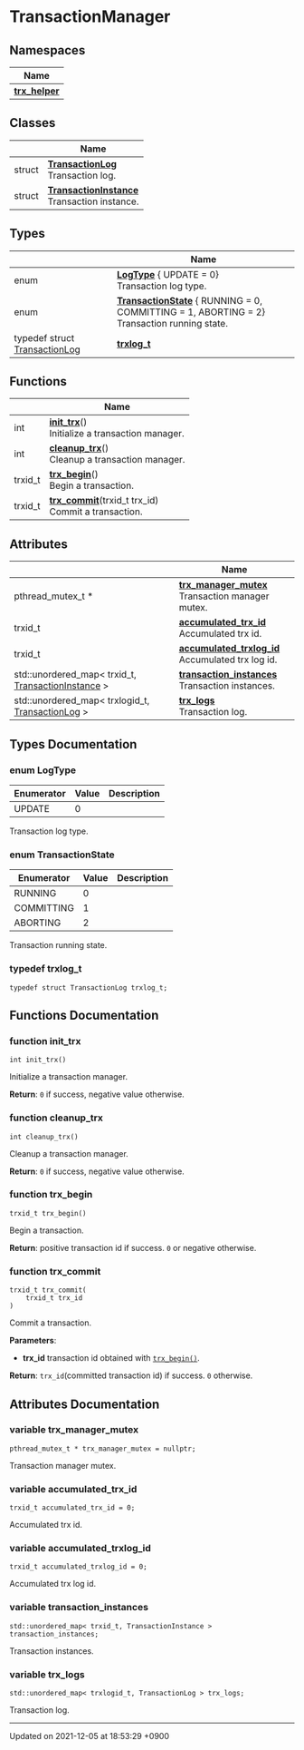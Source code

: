 

# TransactionManager



## Namespaces

| Name           |
| -------------- |
| **[trx_helper](/Namespaces/trx_helper)**  |

## Classes

|                | Name           |
| -------------- | -------------- |
| struct | **[TransactionLog](/Classes/TransactionLog)** <br>Transaction log.  |
| struct | **[TransactionInstance](/Classes/TransactionInstance)** <br>Transaction instance.  |

## Types

|                | Name           |
| -------------- | -------------- |
| enum| **[LogType](/Modules/TransactionManager#enum-logtype)** { UPDATE = 0}<br>Transaction log type.  |
| enum| **[TransactionState](/Modules/TransactionManager#enum-transactionstate)** { RUNNING = 0, COMMITTING = 1, ABORTING = 2}<br>Transaction running state.  |
| typedef struct <a href="/Classes/TransactionLog">TransactionLog</a> | **[trxlog_t](/Modules/TransactionManager#typedef-trxlog_t)**  |

## Functions

|                | Name           |
| -------------- | -------------- |
| int | **[init_trx](/Modules/TransactionManager#function-init_trx)**()<br>Initialize a transaction manager.  |
| int | **[cleanup_trx](/Modules/TransactionManager#function-cleanup_trx)**()<br>Cleanup a transaction manager.  |
| trxid_t | **[trx_begin](/Modules/TransactionManager#function-trx_begin)**()<br>Begin a transaction.  |
| trxid_t | **[trx_commit](/Modules/TransactionManager#function-trx_commit)**(trxid_t trx_id)<br>Commit a transaction.  |

## Attributes

|                | Name           |
| -------------- | -------------- |
| pthread_mutex_t * | **[trx_manager_mutex](/Modules/TransactionManager#variable-trx_manager_mutex)** <br>Transaction manager mutex.  |
| trxid_t | **[accumulated_trx_id](/Modules/TransactionManager#variable-accumulated_trx_id)** <br>Accumulated trx id.  |
| trxid_t | **[accumulated_trxlog_id](/Modules/TransactionManager#variable-accumulated_trxlog_id)** <br>Accumulated trx log id.  |
| std::unordered_map< trxid_t, <a href="/Classes/TransactionInstance">TransactionInstance</a> > | **[transaction_instances](/Modules/TransactionManager#variable-transaction_instances)** <br>Transaction instances.  |
| std::unordered_map< trxlogid_t, <a href="/Classes/TransactionLog">TransactionLog</a> > | **[trx_logs](/Modules/TransactionManager#variable-trx_logs)** <br>Transaction log.  |

## Types Documentation

### enum LogType

| Enumerator | Value | Description |
| ---------- | ----- | ----------- |
| UPDATE | 0|   |



Transaction log type. 

### enum TransactionState

| Enumerator | Value | Description |
| ---------- | ----- | ----------- |
| RUNNING | 0|   |
| COMMITTING | 1|   |
| ABORTING | 2|   |



Transaction running state. 

### typedef trxlog_t

```
typedef struct TransactionLog trxlog_t;
```



## Functions Documentation

### function init_trx

```
int init_trx()
```

Initialize a transaction manager. 

**Return**: <code>0</code> if success, negative value otherwise. 

### function cleanup_trx

```
int cleanup_trx()
```

Cleanup a transaction manager. 

**Return**: <code>0</code> if success, negative value otherwise. 

### function trx_begin

```
trxid_t trx_begin()
```

Begin a transaction. 

**Return**: positive transaction id if success. <code>0</code> or negative otherwise. 

### function trx_commit

```
trxid_t trx_commit(
    trxid_t trx_id
)
```

Commit a transaction. 

**Parameters**: 

  * **trx_id** transaction id obtained with <code><a href="/Modules/TransactionManager#function-trx-begin">trx&#95;begin()</a></code>. 


**Return**: <code>trx&#95;id</code>(committed transaction id) if success. <code>0</code> otherwise. 


## Attributes Documentation

### variable trx_manager_mutex

```
pthread_mutex_t * trx_manager_mutex = nullptr;
```

Transaction manager mutex. 

### variable accumulated_trx_id

```
trxid_t accumulated_trx_id = 0;
```

Accumulated trx id. 

### variable accumulated_trxlog_id

```
trxid_t accumulated_trxlog_id = 0;
```

Accumulated trx log id. 

### variable transaction_instances

```
std::unordered_map< trxid_t, TransactionInstance > transaction_instances;
```

Transaction instances. 

### variable trx_logs

```
std::unordered_map< trxlogid_t, TransactionLog > trx_logs;
```

Transaction log. 




-------------------------------

Updated on 2021-12-05 at 18:53:29 +0900